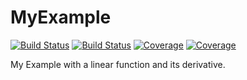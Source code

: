 # MyExample

[![Build Status](https://travis-ci.com/vhorta73/MyExample.jl.svg?branch=master)](https://travis-ci.com/vhorta73/MyExample.jl)
[![Build Status](https://ci.appveyor.com/api/projects/status/github/vhorta73/MyExample.jl?svg=true)](https://ci.appveyor.com/project/vhorta73/MyExample-jl)
[![Coverage](https://codecov.io/gh/vhorta73/MyExample.jl/branch/master/graph/badge.svg)](https://codecov.io/gh/vhorta73/MyExample.jl)
[![Coverage](https://coveralls.io/repos/github/vhorta73/MyExample.jl/badge.svg?branch=master)](https://coveralls.io/github/vhorta73/MyExample.jl?branch=master)

My Example with a linear function and its derivative.
